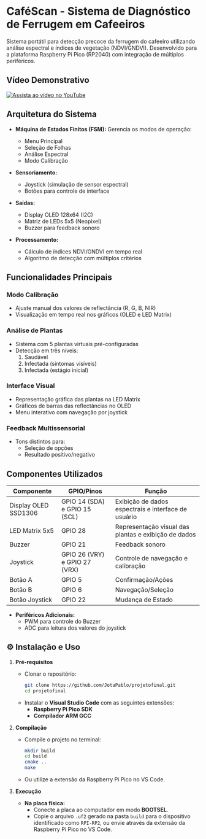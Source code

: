 # CaféScan - Sistema de Diagnóstico de Ferrugem em Cafeeiros

Sistema portátil para detecção precoce da ferrugem do cafeeiro utilizando análise espectral e índices de vegetação (NDVI/GNDVI). Desenvolvido para a plataforma Raspberry Pi Pico (RP2040) com integração de múltiplos periféricos.

## Vídeo Demonstrativo
[![Assista ao vídeo no YouTube](https://img.youtube.com/vi/SEU_VIDEO_ID/hqdefault.jpg)](https://youtu.be/SEU_VIDEO_ID)

## Arquitetura do Sistema

- **Máquina de Estados Finitos (FSM):** Gerencia os modos de operação:
  - Menu Principal
  - Seleção de Folhas
  - Análise Espectral
  - Modo Calibração

- **Sensoriamento:**
  - Joystick (simulação de sensor espectral)
  - Botões para controle de interface

- **Saídas:**
  - Display OLED 128x64 (I2C)
  - Matriz de LEDs 5x5 (Neopixel)
  - Buzzer para feedback sonoro

- **Processamento:**
  - Cálculo de índices NDVI/GNDVI em tempo real
  - Algoritmo de detecção com múltiplos critérios

## Funcionalidades Principais

### Modo Calibração
- Ajuste manual dos valores de reflectância (R, G, B, NIR)
- Visualização em tempo real nos gráficos (OLED e LED Matrix)

### Análise de Plantas
- Sistema com 5 plantas virtuais pré-configuradas
- Detecção em três níveis:
  1. Saudável
  2. Infectada (sintomas visíveis)
  3. Infectada (estágio inicial)

### Interface Visual
- Representação gráfica das plantas na LED Matrix
- Gráficos de barras das reflectâncias no OLED
- Menu interativo com navegação por joystick

### Feedback Multissensorial
- Tons distintos para:
  - Seleção de opções
  - Resultado positivo/negativo

## Componentes Utilizados

| Componente          | GPIO/Pinos      | Função                          |
|---------------------|-----------------|---------------------------------|
| Display OLED SSD1306| GPIO 14 (SDA) e GPIO 15 (SCL)  | Exibição de dados espectrais e interface de usuário    |
| LED Matrix 5x5      | GPIO 28         | Representação visual das plantas e exibição de dados|
| Buzzer              | GPIO 21         | Feedback sonoro                 |
| Joystick            | GPIO 26 (VRY) e GPIO 27 (VRX)  | Controle de navegação e calibração |
| Botão A             | GPIO 5          | Confirmação/Ações               |
| Botão B             | GPIO 6          | Navegação/Seleção               |
| Botão Joystick      | GPIO 22         | Mudança de Estado               |

- **Periféricos Adicionais:**
  - PWM para controle do Buzzer
  - ADC para leitura dos valores do joystick

## ⚙️ Instalação e Uso

1. **Pré-requisitos**
   - Clonar o repositório:
     ```bash
     git clone https://github.com/JotaPablo/projetofinal.git
     cd projetofinal
     ```
   - Instalar o **Visual Studio Code** com as seguintes extensões:
     - **Raspberry Pi Pico SDK**
     - **Compilador ARM GCC**

2. **Compilação**
   - Compile o projeto no terminal:
     ```bash
     mkdir build
     cd build
     cmake ..
     make
     ```
   - Ou utilize a extensão da Raspberry Pi Pico no VS Code.

3. **Execução**
   - **Na placa física:** 
     - Conecte a placa ao computador em modo **BOOTSEL**.
     - Copie o arquivo `.uf2` gerado na pasta `build` para o dispositivo identificado como `RPI-RP2`, ou envie através da extensão da Raspberry Pi Pico no VS Code.
